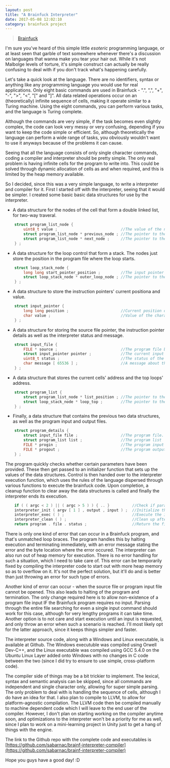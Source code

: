 ```yaml
---
layout: post
title: "A Brainfuck Interpreter"
date: 2017-05-08 12:02:10
category: brainfuck project
---
```

<blockquote class="imgur-embed-pub" lang="en" data-id="ctCM6rb" style="width: 100%;"><a href="//imgur.com/ctCM6rb">Brainfuck</a></blockquote><script async src="//s.imgur.com/min/embed.js" charset="utf-8"></script>

I'm sure you've heard of this simple little *esoteric* programming language, or at least seen that garble of text somewhere whenever there's a discussion on languages that wanna make you tear your hair out. While it's not Malbolge levels of torture, it's simple construct can actually be really confusing to deal with if you don't track what's happening carefully.

Let's take a quick look at the language. There are no identifiers, syntax or anything like any programming language you would use for real applications. Only eight basic commands are used in Brainfuck - ".", ",", "+", "-", ">", "<", "[" and "]". All data related operations occur on an (theoretically) infinite sequence of cells, making it operate similar to a Turing machine. Using the eight commands, you can perform various tasks, and the language is Turing complete.

Although the commands are very simple, if the task becomes even slightly complex, the code can look very messy or very confusing, depending if you want to keep the code simple or efficient. So, although theoretically the language can perform a wide range of tasks, you obviously wouldn't want to use it anyways because of the problems it can cause.

Seeing that all the language consists of only single character commands, coding a compiler and interpreter should be pretty simple. The only real problem is having infinite cells for the program to write into. This could be solved through dynamic allocation of cells as and when required, and this is limited by the heap memory available.

So I decided, since this was a very simple language, to write a interpreter and compiler for it. First I started off with the interpreter, seeing that it would be simpler. I created some basic basic data structures for use by the interpreter.

* A data structure for the nodes of the cell that form a double linked list, for two-way traveral.

```c
    struct program_list_node {
        uint8_t value ;                            //The value of the node in the list.
        struct program_list_node * previous_node ; //The pointer to the previous node in the list, if any.
        struct program_list_node * next_node ;     //The pointer to the next node in the list, if any.
    } ;
```

* A data structure for the loop control that form a stack. The nodes just store the position in the program file where the loop starts.

```c
    struct loop_stack_node {
        long long start_pointer_position ;         //The input pointer position for the start of the loop.
        struct loop_stack_node * outer_loop_node ; //The pointer to the outer loop of the loop, if any.
    } ;
```

* A data structure to store the instruction pointers' current positiona and value.

```c
    struct input_pointer {
        long long position ;                       //Current position of the input pointer.
        char value ;                               //Value of the character in the current input position.
    } ;
```

* A data structure for storing the source file pointer, the instruction pointer details as well as the interpreter status and message.

```c
    struct input_file {
        FILE * source ;                            //The program file being interpreted.
        struct input_pointer pointer ;             //The current input position details.
        uint8_t status ;                           //The status of the program being interpreted.
        char message [ 65536 ] ;                   //A message about the current status of the program being interpreted.
    } ;
```

* A data structure that stores the current cells' address and the top loops' address.

```c
    struct program_list {
        struct program_list_node * list_position ; //The pointer to the current position in the program list.
        struct loop_stack_node * loop_top ;        //The pointer to the current position in the loop.
    } ;
```

* Finally, a data structure that contains the previous two data structures, as well as the program input and output files.

```c
    struct program_details {
        struct input_file file ;                   //The program file.
        struct program_list list ;                 //The program list
        FILE * progin ;                            //The program input file.
        FILE * progout ;                           //The program output file.
    } ;
```

The program quickly checks whether certain parameters have been provided. These then get passed to an initializer function that sets up the values of the data structures. Control is then handed over to the interpreter execution function, which uses the rules of the language dispersed through various functions to execute the brainfuck code. Upon completion, a cleanup function to clear away the data structures is called and finally the interpreter ends its execution.

```c
    if ( ( argc < 2 ) || ( argc > 5 ) ) { .. }          //Check if parameters have been provided for interpretation and execution of a program.
    interpreter_init ( argv [ 1 ] , output , input ) ;  //Initialize the interpreter.
    interpreter_exec ( ) ;                              //Execute the interpreter.
    interpreter_clean ( ) ;                             //Clean up after the interpreter.
    return program . file . status ;                    //Return the final program status.
```

There is only one kind of error that can occur in a Brainfuck program, and that's unmatched loop braces. The program handles this by halting execution and terminating immediately, with an error message stating the error and the byte location where the error occured. The interpreter can also run out of heap memory for execution. There is no error handling for such a situation, which I need to take care of. This error can be temporarily fixed by compiling the interpreter code to start out with more heap memory so as to overflow on it. It's not the perfect solution, but it'll do and is better than just throwing an error for such type of errors.

Another kind of error can occur - when the source file or program input file cannot be opened. This also leads to halting of the program and termination. The only change required here is to allow non-existence of a program file input IF the Brainfuck program requires no input. Parsing through the entire file searching for even a single input command should work for this case, although for very lengthy programs it can take time. Another option is to not care and start execution until an input is requested, and only throw an error when such a scenario is reached. I'll most likely opt for the latter approach, since it keeps things simpler and faster.

The interpreter source code, along with a Windows and Linux executable, is available at Github. The Windows executuble was compiled using Orwell Dev-C++, and the Linux executable was compiled using GCC 5.4.0 on the Ubuntu Linux Layer added onto Windows with no changes in C code between the two (since I did try to ensure to use simple, cross-platform code).

The compiler side of things may be a bit trickier to implement. The lexical, syntax and semantic analysis can be skipped, since all commands are independent and single character only, allowing for super simple parsing. The only problem to deal with is handling the sequence of cells, although I do have an idea for that. I also plan to compile to LLVM, to allow for platform-agnostic compilation. The LLVM code then be compiled manually to machine dependent code which I will leave to the end user of the compiler. However, I don't plan on starting working on the compiler anytime soon, and optimizations to the interpreter won't be a priority for me as well, since I plan to work on a mini-learning project in Unity just to get a hang of things with the engine.

The link to the Github repo with the complete code and executables is [https://github.com/sabarnac/brainf-interpreter-compiler](https://github.com/sabarnac/brainf-interpreter-compiler)

Hope you guys have a good day! :D